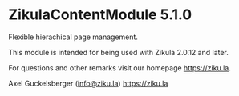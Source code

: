 # ZikulaContentModule 5.1.0

Flexible hierachical page management.

This module is intended for being used with Zikula 2.0.12 and later.

For questions and other remarks visit our homepage https://ziku.la.

Axel Guckelsberger (info@ziku.la)
https://ziku.la
